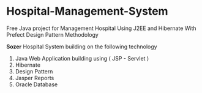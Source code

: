 # Hospital-Management-System
Free Java project for Management Hospital Using J2EE and Hibernate With Prefect Design Pattern Methodology

**Sozer** Hospital System building on the following technology
1. Java Web Application building using ( JSP - Servlet )
2. Hibernate 
3. Design Pattern 
4. Jasper Reports
5. Oracle Database

